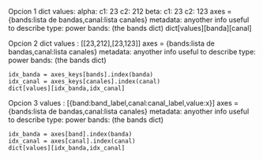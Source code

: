 Opcion 1
dict
    values:
        alpha:
            c1: 23
            c2: 212
        beta:
            c1: 23
            c2: 123
    axes = {bands:lista de bandas,canal:lista canales}
    metadata: anyother info useful to describe 
        type: power
        bands: (the bands dict)
    dict[values][banda][canal]

Opcion 2
dict
    values : [[23,212],[23,123]]
    axes = {bands:lista de bandas,canal:lista canales}
    metadata: anyother info useful to describe 
        type: power
        bands: (the bands dict)

    idx_banda = axes_keys[bands].index(banda)
    idx_canal = axes_keys[canales].index(canal)
    dict[values][idx_banda,idx_canal]

Opcion 3
    values : [{band:band_label,canal:canal_label,value:x}]
    axes = {bands:lista de bandas,canal:lista canales}
    metadata: anyother info useful to describe 
        type: power
        bands: (the bands dict)

    idx_banda = axes[band].index(banda)
    idx_canal = axes[canal].index(canal)
    dict[values][idx_banda,idx_canal]

